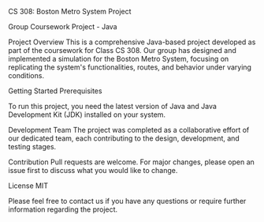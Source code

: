 CS 308: Boston Metro System Project

Group Coursework Project - Java

Project Overview
This is a comprehensive Java-based project developed as part of the coursework for Class CS 308. Our group has designed and implemented a simulation for the Boston Metro System, focusing on replicating the system's functionalities, routes, and behavior under varying conditions.

Getting Started
Prerequisites

To run this project, you need the latest version of Java and Java Development Kit (JDK) installed on your system.

Development Team
The project was completed as a collaborative effort of our dedicated team, each contributing to the design, development, and testing stages.

Contribution
Pull requests are welcome. For major changes, please open an issue first to discuss what you would like to change.

License
MIT

Please feel free to contact us if you have any questions or require further information regarding the project.